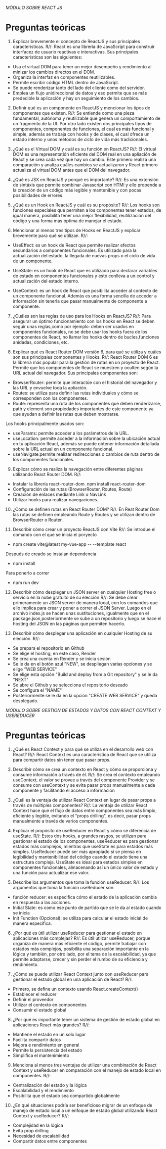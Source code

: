 *MÓDULO SOBRE REACT JS*

# Preguntas teóricas

1. Explicar brevemente el concepto de ReactJS y sus principales características.
R//: 
React es una librería de JavaScript para construir interfacez de usuario reactivas e interactivas. Sus principales características son las siguientes:
- Usa el virtual DOM para tener un mejor desempeño y rendimiento al minizar los cambios directos en el DOM.
- Organiza la interfaz en componentes reutilizables.
- Permite escribir código HTML dentro de JavaScript.
- Se puede renderizar tanto del lado del cliente como del servidor.
- Emplea un flujo unidireccional de datos y eso permite que se más predecible la aplicación y hay un seguimiento de los cambios. 

2. Definir qué es un componente en ReactJS y mencionar los tipos de componentes que existen.
R//: 
Se entiende como una pieza fundamental, autónoma y reutilizable que genera un comportamiento de un fragmento de la UI.
Por otro lado existen dos principales tipos de componentes, componentes de funciones, el cual es más funcional y simple, además se trabaja con hooks y de clases, el cual ofrece un estado interno y unos métodos de ciclo de vida más tradicionales. 

3. ¿Qué es el Virtual DOM y cuál es su función en ReactJS?
R//: 
El virtual DOM es una representatión eficiente del DOM real en una apliación de React y se crea cada vez que hay un cambio. Este primero realiza una comparación y analiza cuáles cambios se actualizaron y React primero actualiza el virtual DOM antes que el DOM del navegador.

4. ¿Qué es JSX en ReactJS y porqué es importante?
R//:
Es una extensión de sintáxis que permite combinar Javascript con HTMl y ello propende a la creación de un código más legible y mantenible y con pocas posibilidades de errores.

5. ¿Qué es un Hook en ReactJS y cuál es su propósito?
R//:
Los hooks son funciones especiales que permiten a los componentes tener estados, de igual manera, posibilita tener una mejor flexibilidad, reutilización del código y una forma más óptima de manejar el estado.

6. Mencionar al menos tres tipos de Hooks en ReactJS y explicar brevemente para qué se 
utilizan.
R//:
- UseEffect: es un hook de React que permite realizar efectos secundarios a componentes funcionales. Es utilizado para la actualización del estado, la llegada de nuevas props o el ciclo de vida de un componente.

- UseState: es un hook de React que es utilizado para declarar variables de estado en componentes funcionales y esto conlleva a un control y actualización del estado interno. 

- UseContext: es un hook de React que posibilita acceder al contexto de un componente funcional. Además es una forma sencilla de acceder a información sin tenerla que pasar manualmente de componente a componente. 

7. ¿Cuáles son las reglas de uso para los Hooks en ReactJS?
R//:
Para asegurar un óptimo funcionamiento con los hooks en React se deben seguir unas reglas,como por ejemplo: deben ser usados en componentes funcionales, no se debe usar los hooks fuera de los componentes de React, no llamar los hooks dentro de bucles,funciones anidadas, condiciones, etc. 

8. Explicar qué es React Router DOM versión 6, para qué se utiliza y cuáles son sus 
principales componentes y Hooks.
R//:
React Router DOM 6 es la librería más popular para la gestión de rutas en un proyecto de React. Permite que los componentes de React se muestren y oculten según la URL actual del navegador. Sus principales componentes son: 
- BrowserRouter: permite que interactúe con el historial del navegador y las URL y envuelve toda la apliación. 
- Routes: se utiliza para definir las rutas individuales y cómo se corresponden con los componentes.
- Route: representa una ruta de los componentes que deben renderizarse, path y element son propiedades importantes de este componente ya que ayudan a definir las rutas que deben mostrarse. 

Los hooks principalmente usados son: 
- useParams: permite acceder a los parámetros de la URL.
- useLocation: permite acceder a la información sobre la ubicación actual en tu aplicación React, además se puede obtener información detallada sobre la URL actual en un componente funcional.
- useNavigate:permite realizar redirecciones o cambios de ruta dentro de los componentes funcionales.

9. Explicar cómo se realiza la navegación entre diferentes páginas utilizando React Router DOM.
R//: 
- Instalar la librería react-router-dom.
npm install react-router-dom
- Configuración de las rutas (BrowserRouter, Routes, Route)
- Creación de enlaces mediante Link o NavLink
- Utilizar hooks para realizar navegaciones. 

10. ¿Cómo se definen rutas en React Router DOM?
R//: 
En Reat Router Dom las rutas se definen empleando Route y Routes y se utilizan dentro de BrowserRouter o Router.

11. Describir cómo crear un proyecto ReactJS con Vite
R//: 
Se introdue el comando con el que se inicia el poryecto
- npm create vite@latest my-vue-app -- --template react

Después de creado se instalan dependencia
- npm install 

Para ponerlo a correr
- npm run dev

12. Describir cómo desplegar un JSON server en cualquier Hosting free o servicio en la nube gratuito de su elección
R//: 
Se debe crear primeramente un JSON server de manera local, con los comandos que ello implica para crear y poner a correr el JSON Server. Luego en el archivo index.js se hacen unas sustituciones, igualmente que en el package.json,posteriormente se sube a un repositorio y luego se hace el hosting del JSON en las páginas que permiten hacerlo. 

13. Describir cómo desplegar una aplicación en cualquier Hosting de su elección. 
R//: 
- Se prepara el repositorio en Github
- Se elige el hosting, en este caso, Render
- Se crea una cuenta en Render y se inicia sesión
- Se le da en el botón azul "NEW", se despliegan varias opciones y se elige "WEB SERVICE"
- Se elige esta opción "Build and deploy from a Git repository" y se le da "NEXT"
- Se abre el Github y se selecciona el repositorio deseado
- Se configura el "NAME"
- Posteriormente se le da en la opción "CREATE WEB SERVICE" y queda desplegado. 

*MÓDULO SOBRE GESTION DE ESTADOS Y DATOS CON REACT CONTEXT Y USEREDUCER*

# Preguntas teóricas

1. ¿Qué es React Context y para qué se utiliza en el desarrollo web con React?
R//:
React Context es una característica de React que se utiliza para compartir datos sin tener que pasar props.

2. Describir cómo se crea un contexto en React y cómo se proporciona y consume información a través de él.
R//:
Se crea el contexto empleando useContext, el valor se provee a través del componente Provider y se consume con useContext y se evita pasar props manualmente a cada componente y facilitando el acceso a información 

3. ¿Cuál es la ventaja de utilizar React Context en lugar de pasar props a través de múltiples componentes?
R//:
La ventaja de utilizar React Context hace que el flujo de datos entre componentes sea más limpio, eficiente y legible, evitando el "props drilling", es decir, pasar props manualmente a través de varios componentes.

4. Explicar el propósito de useReducer en React y cómo se diferencia de useState.
R//:
Estos dos hooks, a grandes rasgos, se utilizan para gestionar el estado de los componentes, useReducer es para gestionar estados más complejos, mientras que useState es para estados más simples. UseReducer puede ser más apropiado si se piensa en legibilidad y mantenibilidad del código cuando el estado tiene una estructura compleja. UseState es ideal para estados simples en componentes funcionales, almacenando así un único valor de estado y una función para actualizar ese valor.

5. Describe los argumentos que toma la función useReducer.
R//:
Los argumentos que toma la función useReducer son:
- función reducer: es especifica cómo el estado de la aplicación cambia en respuesta a las acciones. 
- Initial State: es como ese punto de partido que se le da al estado cuando se inicia
- Init Function (Opcional): se utiliza para calcular el estado inicial de manera específica.

6. ¿Por qué es útil utilizar useReducer para gestionar el estado en aplicaciones más complejas?
R//:
Es útil utilzar useReducer, porque organiza de manera más eficiente el código, permite trabajar con estados más complejos, posibilita una separación importante en la lógica y también, por otro lado, por el tema de la escalabilidad, ya que permite adaptarse, crecer y sin perder el rumbo de su eficiencia y rendimiento.

7. ¿Cómo se puede utilizar React Context junto con useReducer para gestionar el estado global en una aplicación de React?
R//:
- Primero, se define un contexto usando React.createContext()
- Establecer el reducer
- Definir el proveedor
- Utilizar el contexto en componentes
- Consumir el estado global

8. ¿Por qué es importante tener un sistema de gestión de estado global en aplicaciones React más grandes?
R//:
- Mantiene el estado en un solo lugar
- Facilita compartir datos
- Mejora e rendimiento en general
- Permite la persistencia del estado
- Simplifica el mantenimiento

9. Menciona al menos tres ventajas de utilizar una combinación de React Context y useReducer en comparación con el manejo de estado local en componentes.
R//:
- Centralización del estado y la lógica
- Escalabilidad y el rendimiento
- Posibilita que el estado sea compartido globalmente

10. ¿En qué situaciones podría ser beneficioso migrar de un enfoque de manejo de estado local a un enfoque de estado global utilizando React Context y useReducer?
R//:
- Complejidad en la lógica
- Evita prop drilling 
- Necesidad de escalabilidad
- Compartir datos entre componentes




